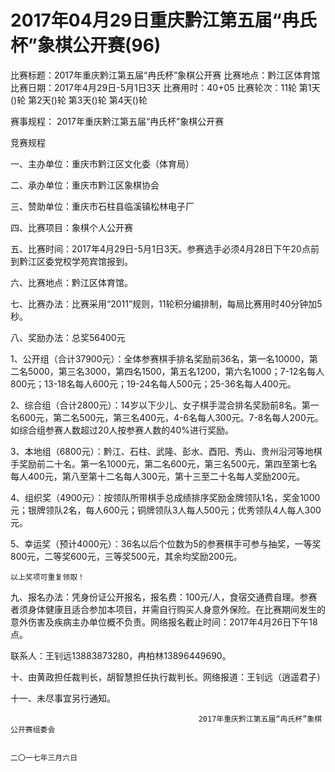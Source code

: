 # 2017年04月29日重庆黔江第五届“冉氏杯”象棋公开赛(96)

比赛标题：2017年重庆黔江第五届“冉氏杯”象棋公开赛
比赛地点：黔江区体育馆
比赛日期：2017年4月29日-5月1日3天
比赛用时：40+05
比赛轮次：11轮
第1天()轮 第2天()轮 第3天()轮 第4天()轮

赛事规程：
2017年重庆黔江第五届“冉氏杯”象棋公开赛

竞赛规程

一、主办单位：重庆市黔江区文化委（体育局）

二、承办单位：重庆市黔江区象棋协会 

三、赞助单位：重庆市石柱县临溪镇松林电子厂

四、比赛项目：象棋个人公开赛 

五、比赛时间：2017年4月29日-5月1日3天。参赛选手必须4月28日下午20点前到黔江区委党校学苑宾馆报到。 

六、比赛地点：黔江区体育馆。

七、比赛办法：比赛采用“2011”规则，11轮积分编排制，每局比赛用时40分钟加5秒。

八、奖励办法：总奖56400元

1、公开组（合计37900元）：全体参赛棋手排名奖励前36名，第一名10000，第二名5000，第三名3000，第四名1500，第五名1200，第六名1000；7-12名每人800元；13-18名每人600元；19-24名每人500元；25-36名每人400元。

2、综合组（合计2800元）：14岁以下少儿、女子棋手混合排名奖励前8名。第一名600元，第二名500元，第三名400元，4-6名每人300元。7-8名每人200元。如综合组参赛人数超过20人按参赛人数的40%进行奖励。

3、本地组（6800元）：黔江、石柱、武隆、彭水、酉阳、秀山、贵州沿河等地棋手奖励前二十名。第一名1000元，第二名600元，第三名500元，第四至第七名每人400元，第八至第十二名每人300元，第十三至二十名每人奖励200元。

4、组织奖（4900元）：按领队所带棋手总成绩排序奖励金牌领队1名，奖金1000元；银牌领队2名，每人600元；铜牌领队3人每人500元；优秀领队4人每人300元。

5、幸运奖（预计4000元）：36名以后个位数为5的参赛棋手可参与抽奖，一等奖800元，二等奖600元，三等奖500元，其余均奖励200元。

    以上奖项可重复领取！

九、报名办法：凭身份证公开报名，报名费：100元/人，食宿交通费自理。参赛者须身体健康且适合参加本项目，并需自行购买人身意外保险。在比赛期间发生的意外伤害及疾病主办单位概不负责。网络报名截止时间：2017年4月26日下午18点。

联系人：王钊远13883873280，冉柏林13896449690。

十、由黄政担任裁判长，胡智慧担任执行裁判长。网络报道：王钊远（逍遥君子）

十一、未尽事宜另行通知。

                                              2017年重庆黔江第五届“冉氏杯”象棋公开赛组委会

                                                                                     二〇一七年三月六日

